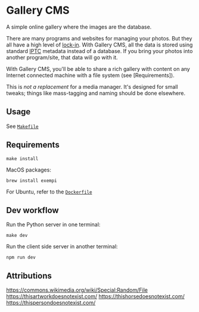 Gallery CMS
===========

A simple online gallery where the images are the database.

There are many programs and websites for managing your photos. But they all
have a high level of [lock-in]. With Gallery CMS, all the data is stored using
standard [IPTC] metadata instead of a database. If you bring your photos into
another program/site, that data will go with it.

With Gallery CMS, you'll be able to share a rich gallery with content on any
Internet connected machine with a file system (see [Requirements]).

This is *not a replacement* for a media manager. It's designed for small
tweaks; things like mass-tagging and naming should be done elsewhere.

  [lock-in]: https://en.wikipedia.org/wiki/Vendor_lock-in
  [IPTC]: http://www.sno.phy.queensu.ca/~phil/exiftool/TagNames/IPTC.html

Usage
-----

See [`Makefile`](./Makefile)


Requirements
------------

    make install

MacOS packages:

    brew install exempi

For Ubuntu, refer to the [`Dockerfile`](./Dockerfile)


Dev workflow
------------

Run the Python server in one terminal:

    make dev

Run the client side server in another terminal:

    npm run dev


Attributions
------------

https://commons.wikimedia.org/wiki/Special:Random/File
https://thisartworkdoesnotexist.com/
https://thishorsedoesnotexist.com/
https://thispersondoesnotexist.com/
